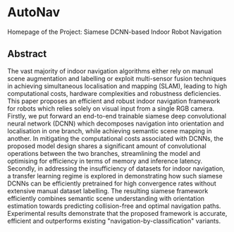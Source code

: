 # AutoNav
Homepage of the Project: Siamese DCNN-based Indoor Robot Navigation

## Abstract
The vast majority of indoor navigation algorithms either rely on manual scene augmentation and labelling or exploit multi-sensor fusion techniques in achieving simultaneous localisation and mapping (SLAM), leading to high computational costs, hardware complexities and robustness deficiencies. This paper proposes an efficient and robust indoor navigation framework for robots which relies solely on visual input from a single RGB camera. Firstly, we put forward an end-to-end trainable siamese deep convolutional neural network (DCNN) which decomposes navigation into orientation and localisation in one branch, while achieving semantic scene mapping in another. In mitigating the computational costs associated with DCNNs, the proposed model design shares a significant amount of convolutional operations between the two branches, streamlining the model and optimising for efficiency in terms of memory and inference latency. Secondly, in addressing the insufficiency of datasets for indoor navigation, a transfer learning regime is explored in demonstrating how such siamese DCNNs can be efficiently pretrained for high convergence rates without extensive manual dataset labelling. The resulting siamese framework efficiently combines semantic scene understanding with orientation estimation towards predicting collision-free and optimal navigation paths. Experimental results demonstrate that the proposed framework is accurate, efficient and outperforms existing "navigation-by-classification" variants.
